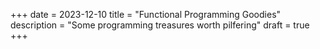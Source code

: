 +++
date = 2023-12-10
title = "Functional Programming Goodies"
description = "Some programming treasures worth pilfering"
draft = true
+++
